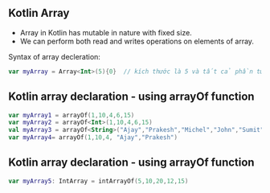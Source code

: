 
## Kotlin Array
- Array in Kotlin has mutable in nature with fixed size.
- We can perform both read and writes operations on elements of array.

Syntax of array decleration:
```kotlin
var myArray = Array<Int>(5){0}  // kích thước là 5 và tất cả phần tử là 0
```

## Kotlin array declaration - using arrayOf function
```kotlin
var myArray1 = arrayOf(1,10,4,6,15)  
var myArray2 = arrayOf<Int>(1,10,4,6,15)  
val myArray3 = arrayOf<String>("Ajay","Prakesh","Michel","John","Sumit")  
var myArray4= arrayOf(1,10,4, "Ajay","Prakesh")
```

## Kotlin array declaration - using arrayOf function
```kotlin
var myArray5: IntArray = intArrayOf(5,10,20,12,15)  
```











